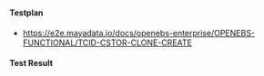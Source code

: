 ### 

#### Testplan

- https://e2e.mayadata.io/docs/openebs-enterprise/OPENEBS-FUNCTIONAL/TCID-CSTOR-CLONE-CREATE


#### Test Result
